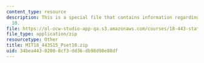 ```yaml
---
content_type: resource
description: This is a special file that contains information regarding problem set
  10.
file: https://ol-ocw-studio-app-qa.s3.amazonaws.com/courses/18-443-statistics-for-applications-spring-2015/34bea44302008cf3dd36db98d98e88df_MIT18_443S15_Pset10.zip
file_type: application/zip
resourcetype: Other
title: MIT18_443S15_Pset10.zip
uid: 34bea443-0200-8cf3-dd36-db98d98e88df
---
```

